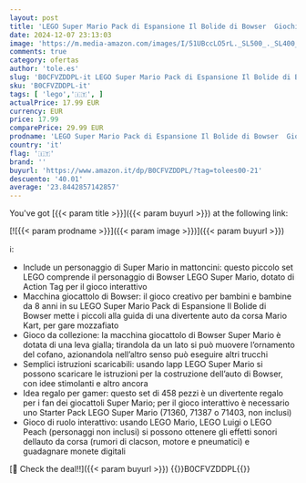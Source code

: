```yaml
---
layout: post
title: 'LEGO Super Mario Pack di Espansione Il Bolide di Bowser  Giochi per Bambini da 8 Anni con Personaggio e Macchina Giocattolo da Collezione  Regalo per Gamer da Abbinare a Uno Starter Pack 71431'
date: 2024-12-07 23:13:03
image: 'https://m.media-amazon.com/images/I/51UBccLO5rL._SL500_._SL400_.jpg'
comments: true
category: ofertas
author: 'tole.es'
slug: 'B0CFVZDDPL-it LEGO Super Mario Pack di Espansione Il Bolide di Bowser...'
sku: 'B0CFVZDDPL-it'
tags: [ 'lego','🇮🇹', ]
actualPrice: 17.99 EUR
currency: EUR
price: 17.99
comparePrice: 29.99 EUR
prodname: 'LEGO Super Mario Pack di Espansione Il Bolide di Bowser  Giochi per Bambini da 8 Anni con Personaggio e Macchina Giocattolo da Collezione  Regalo per Gamer da Abbinare a Uno Starter Pack 71431'
country: 'it'
flag: '🇮🇹'
brand: ''
buyurl: 'https://www.amazon.it/dp/B0CFVZDDPL/?tag=tolees00-21'
descuento: '40.01'
average: '23.8442857142857'
---
```


You've got [{{< param title >}}]({{< param buyurl >}}) at the following link:

[![{{< param prodname >}}]({{< param image >}})]({{< param buyurl >}})

ℹ️:

- Include un personaggio di Super Mario in mattoncini: questo piccolo set LEGO comprende il personaggio di Bowser LEGO Super Mario, dotato di Action Tag per il gioco interattivo
- Macchina giocattolo di Bowser: il gioco creativo per bambini e bambine da 8 anni in su LEGO Super Mario Pack di Espansione Il Bolide di Bowser mette i piccoli alla guida di una divertente auto da corsa Mario Kart, per gare mozzafiato
- Gioco da collezione: la macchina giocattolo di Bowser Super Mario è dotata di una leva gialla; tirandola da un lato si può muovere l’ornamento del cofano, azionandola nell’altro senso può eseguire altri trucchi
- Semplici istruzioni scaricabili: usando lapp LEGO Super Mario si possono scaricare le istruzioni per la costruzione dell’auto di Bowser, con idee stimolanti e altro ancora
- Idea regalo per gamer: questo set di 458 pezzi è un divertente regalo per i fan dei giocattoli Super Mario; per il gioco interattivo è necessario uno Starter Pack LEGO Super Mario (71360, 71387 o 71403, non inclusi)
- Gioco di ruolo interattivo: usando LEGO Mario, LEGO Luigi o LEGO Peach (personaggi non inclusi) si possono ottenere gli effetti sonori dellauto da corsa (rumori di clacson, motore e pneumatici) e guadagnare monete digitali

[🛒 Check the deal!!]({{< param buyurl >}})
{{<world>}}B0CFVZDDPL{{</world>}}
